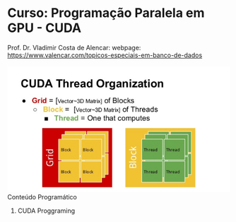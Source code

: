 # Curso: Programação Paralela em GPU - CUDA <br />
Prof. Dr. Vladimir Costa de Alencar: webpage: https://www.valencar.com/topicos-especiais-em-banco-de-dados <br /><br />
![image](img/hpp-week-1-summary-9-638.jpg)
<br />Conteúdo Programático<br />
1. CUDA Proggraming<br />



